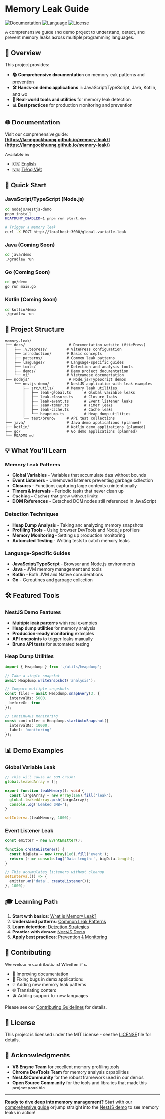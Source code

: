 # Memory Leak Guide

[![Documentation](https://img.shields.io/badge/docs-live-brightgreen)](https://lamngockhuong.github.io/memory-leak/)
[![Language](https://img.shields.io/badge/languages-JS%20%7C%20Java%20%7C%20Go%20%7C%20Kotlin-blue)]()
[![License](https://img.shields.io/badge/license-MIT-green)]()

A comprehensive guide and demo project to understand, detect, and prevent memory leaks across multiple programming languages.

## 🎯 Overview

This project provides:

- **📚 Comprehensive documentation** on memory leak patterns and prevention
- **🛠️ Hands-on demo applications** in JavaScript/TypeScript, Java, Kotlin, and Go
- **🔧 Real-world tools and utilities** for memory leak detection
- **📊 Best practices** for production monitoring and prevention

## 🌐 Documentation

Visit our comprehensive guide: **[https://lamngockhuong.github.io/memory-leak/](https://lamngockhuong.github.io/memory-leak/)**

Available in:

- 🇺🇸 [English](https://lamngockhuong.github.io/memory-leak/)
- 🇻🇳 [Tiếng Việt](https://lamngockhuong.github.io/memory-leak/vi/)

## 🚀 Quick Start

### JavaScript/TypeScript (Node.js)

```bash
cd nodejs/nestjs-demo
pnpm install
HEAPDUMP_ENABLED=1 pnpm run start:dev

# Trigger a memory leak
curl -X POST http://localhost:3000/global-variable-leak
```

### Java (Coming Soon)

```bash
cd java/demo
./gradlew run
```

### Go (Coming Soon)

```bash
cd go/demo
go run main.go
```

### Kotlin (Coming Soon)

```bash
cd kotlin/demo
./gradlew run
```

## 📁 Project Structure

```
memory-leak/
├── docs/                    # Documentation website (VitePress)
│   ├── .vitepress/         # VitePress configuration
│   ├── introduction/       # Basic concepts
│   ├── patterns/           # Common leak patterns
│   ├── languages/          # Language-specific guides
│   ├── tools/              # Detection and analysis tools
│   ├── demos/              # Demo project documentation
│   └── vi/                 # Vietnamese documentation
├── nodejs/                  # Node.js/TypeScript demos
│   └── nestjs-demo/        # NestJS application with leak examples
│       ├── src/utils/      # Memory leak utilities
│       │   ├── leak-global.ts      # Global variable leaks
│       │   ├── leak-closure.ts     # Closure leaks
│       │   ├── leak-event.ts       # Event listener leaks
│       │   ├── leak-timer.ts       # Timer leaks
│       │   ├── leak-cache.ts       # Cache leaks
│       │   └── heapdump.ts         # Heap dump utilities
│       └── test/bruno/     # API test collections
├── java/                   # Java demo applications (planned)
├── kotlin/                 # Kotlin demo applications (planned)
├── go/                     # Go demo applications (planned)
└── README.md
```

## 💡 What You'll Learn

### Memory Leak Patterns

- **Global Variables** - Variables that accumulate data without bounds
- **Event Listeners** - Unremoved listeners preventing garbage collection
- **Closures** - Functions capturing large contexts unintentionally
- **Timers & Intervals** - Periodic tasks that never clean up
- **Caching** - Caches that grow without limits
- **DOM References** - Detached DOM nodes still referenced in JavaScript

### Detection Techniques

- **Heap Dump Analysis** - Taking and analyzing memory snapshots
- **Profiling Tools** - Using browser DevTools and Node.js profilers
- **Memory Monitoring** - Setting up production monitoring
- **Automated Testing** - Writing tests to catch memory leaks

### Language-Specific Guides

- **JavaScript/TypeScript** - Browser and Node.js environments
- **Java** - JVM memory management and tools
- **Kotlin** - Both JVM and Native considerations
- **Go** - Goroutines and garbage collection

## 🛠️ Featured Tools

### NestJS Demo Features

- **Multiple leak patterns** with real examples
- **Heap dump utilities** for memory analysis
- **Production-ready monitoring** examples
- **API endpoints** to trigger leaks manually
- **Bruno API tests** for automated testing

### Heap Dump Utilities

```typescript
import { Heapdump } from './utils/heapdump';

// Take a single snapshot
await Heapdump.writeSnapshot('analysis');

// Compare multiple snapshots
const files = await Heapdump.snapEvery(3, {
  intervalMs: 5000,
  beforeGc: true
});

// Continuous monitoring
const controller = Heapdump.startAutoSnapshot({
  intervalMs: 10000,
  label: 'monitoring'
});
```

## 📊 Demo Examples

### Global Variable Leak

```typescript
// This will cause an OOM crash!
global.leakedArray = [];

export function leakMemory(): void {
  const largeArray = new Array(1e6).fill('leak');
  global.leakedArray.push(largeArray);
  console.log('Leaked 1MB+');
}

setInterval(leakMemory, 1000);
```

### Event Listener Leak

```typescript
const emitter = new EventEmitter();

function createListener() {
  const bigData = new Array(1e6).fill('event');
  return () => console.log('Data length:', bigData.length);
}

// This accumulates listeners without cleanup
setInterval(() => {
  emitter.on('data', createListener());
}, 1000);
```

## 🎓 Learning Path

1. **Start with basics**: [What is Memory Leak?](https://lamngockhuong.github.io/memory-leak/introduction/what-is-memory-leak)
2. **Understand patterns**: [Common Leak Patterns](https://lamngockhuong.github.io/memory-leak/patterns/global-variables)
3. **Learn detection**: [Detection Strategies](https://lamngockhuong.github.io/memory-leak/detection/strategies)
4. **Practice with demos**: [NestJS Demo](https://lamngockhuong.github.io/memory-leak/demos/nestjs)
5. **Apply best practices**: [Prevention & Monitoring](https://lamngockhuong.github.io/memory-leak/best-practices/prevention)

## 🤝 Contributing

We welcome contributions! Whether it's:

- 📝 Improving documentation
- 🐛 Fixing bugs in demo applications
- 💡 Adding new memory leak patterns
- 🌐 Translating content
- 🛠️ Adding support for new languages

Please see our [Contributing Guidelines](CONTRIBUTING.md) for details.

## 📄 License

This project is licensed under the MIT License - see the [LICENSE](LICENSE) file for details.

## 🙏 Acknowledgments

- **V8 Engine Team** for excellent memory profiling tools
- **Chrome DevTools Team** for memory analysis capabilities
- **NestJS Community** for the robust framework used in our demos
- **Open Source Community** for the tools and libraries that made this project possible

---

**Ready to dive deep into memory management?** Start with our [comprehensive guide](https://lamngockhuong.github.io/memory-leak/) or jump straight into the [NestJS demo](./nodejs/nestjs-demo/) to see memory leaks in action!

